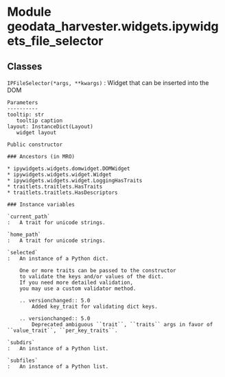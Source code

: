 Module geodata_harvester.widgets.ipywidgets_file_selector
=========================================================

Classes
-------

`IPFileSelector(*args, **kwargs)`
:   Widget that can be inserted into the DOM
    
    Parameters
    ----------
    tooltip: str
       tooltip caption
    layout: InstanceDict(Layout)
       widget layout
    
    Public constructor

    ### Ancestors (in MRO)

    * ipywidgets.widgets.domwidget.DOMWidget
    * ipywidgets.widgets.widget.Widget
    * ipywidgets.widgets.widget.LoggingHasTraits
    * traitlets.traitlets.HasTraits
    * traitlets.traitlets.HasDescriptors

    ### Instance variables

    `current_path`
    :   A trait for unicode strings.

    `home_path`
    :   A trait for unicode strings.

    `selected`
    :   An instance of a Python dict.
        
        One or more traits can be passed to the constructor
        to validate the keys and/or values of the dict.
        If you need more detailed validation,
        you may use a custom validator method.
        
        .. versionchanged:: 5.0
            Added key_trait for validating dict keys.
        
        .. versionchanged:: 5.0
            Deprecated ambiguous ``trait``, ``traits`` args in favor of ``value_trait``, ``per_key_traits``.

    `subdirs`
    :   An instance of a Python list.

    `subfiles`
    :   An instance of a Python list.
